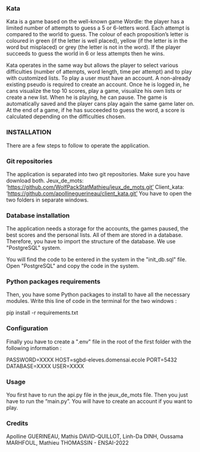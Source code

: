### Kata 

Kata is a game based on the well-known game Wordle: the player has a limited number of attempts to guess a 5 or 6-letters word. Each attempt is compared to the world to guess. The colour of each proposition’s letter is coloured in green (if the letter is well placed), yellow (if the letter is in the word but misplaced) or grey (the letter is not in the word). If the player succeeds to guess the world in 6 or less attempts then he wins. 

Kata operates in the same way but allows the player to select various difficulties (number of attempts, word length, time per attempt) and to play with customized lists.
To play a user must have an account. A non-already existing pseudo is required to create an account.
Once he is logged in, he cans visualize the top 10 scores, play a game, visualize his own lists or create a new list. When he is playing, he can pause. The game is automatically saved and the player cans play again the same game later on.
At the end of a game, if he has succeeded to guess the word, a score is calculated depending on the difficulties chosen. 

### INSTALLATION

There are a few steps to follow to operate the application. 

### Git repositories
The application is separated into two git repositories. Make sure you have download both. 
Jeux_de_mots: ‘https://github.com/WolfPackStatMathieu/jeux_de_mots.git’
Client_kata: ‘https://github.com/apollineguerineau/client_kata.git’
You have to open the two folders in separate windows.


### Database installation

The application needs a storage for the accounts, the games paused, the best scores and the personal lists. All of them are stored in a database. Therefore, you have to import the structure of the database. We use "PostgreSQL" system. 

You will find the code to be entered in the system in the "init_db.sql" file. 
Open "PostgreSQL" and copy the code in the system.

### Python packages requirements

Then, you have some Python packages to install to have all the necessary modules. 
Write this line of code in the terminal for the two windows : 

pip install -r requirements.txt

### Configuration

Finally you have to create a ".env" file in the root of the first folder with the following information : 

PASSWORD=XXXX
HOST=sgbd-eleves.domensai.ecole
PORT=5432
DATABASE=XXXX
USER=XXXX

### Usage

You first have to run the api.py file in the jeux_de_mots file. Then you just have to run the “main.py”. You will have to create an account if you want to play.

### Credits

Apolline GUERINEAU, Mathis DAVID-QUILLOT, Linh-Da DINH, Oussama MARHFOUL, Mathieu THOMASSIN  - ENSAI-2022
